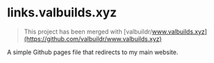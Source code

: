 # links.valbuilds.xyz

> This project has been merged with [valbuildr/www.valbuilds.xyz](https://github.com/valbuildr/www.valbuilds.xyz)

A simple Github pages file that redirects to my main website.
